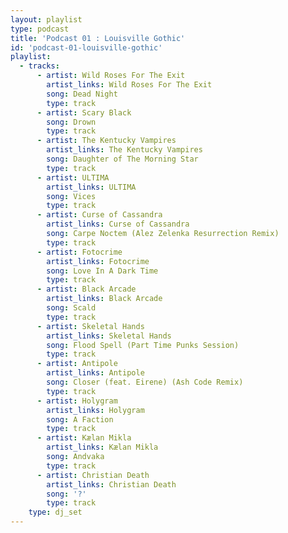 ```yaml
---
layout: playlist
type: podcast
title: 'Podcast 01 : Louisville Gothic'
id: 'podcast-01-louisville-gothic'
playlist:
  - tracks:
      - artist: Wild Roses For The Exit
        artist_links: Wild Roses For The Exit
        song: Dead Night
        type: track
      - artist: Scary Black
        song: Drown
        type: track
      - artist: The Kentucky Vampires
        artist_links: The Kentucky Vampires
        song: Daughter of The Morning Star
        type: track
      - artist: ULTIMA
        artist_links: ULTIMA
        song: Vices
        type: track
      - artist: Curse of Cassandra
        artist_links: Curse of Cassandra
        song: Carpe Noctem (Alez Zelenka Resurrection Remix)
        type: track
      - artist: Fotocrime
        artist_links: Fotocrime
        song: Love In A Dark Time
        type: track
      - artist: Black Arcade
        artist_links: Black Arcade
        song: Scald
        type: track
      - artist: Skeletal Hands
        artist_links: Skeletal Hands
        song: Flood Spell (Part Time Punks Session)
        type: track
      - artist: Antipole
        artist_links: Antipole
        song: Closer (feat. Eirene) (Ash Code Remix)
        type: track
      - artist: Holygram
        artist_links: Holygram
        song: A Faction
        type: track
      - artist: Kælan Mikla
        artist_links: Kælan Mikla
        song: Andvaka
        type: track
      - artist: Christian Death
        artist_links: Christian Death
        song: '?'
        type: track
    type: dj_set
---
```

